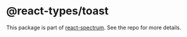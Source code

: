 # @react-types/toast

This package is part of [react-spectrum](https://github.com/watheia/spectrum). See the repo for more details.
